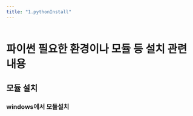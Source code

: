 ```yaml
---
title: "1.pythonInstall"
---
```


```toc

```

# 파이썬 필요한 환경이나 모듈 등 설치 관련 내용

## 모듈 설치
### windows에서 모듈설치

